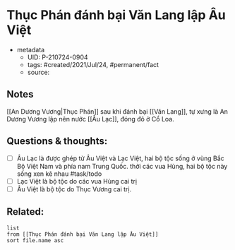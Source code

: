 ---
---

# Thục Phán đánh bại Văn Lang lập Âu Việt

- metadata
	- UID: P-210724-0904
	- tags: #created/2021/Jul/24, #permanent/fact 
	- source: 

## Notes
[[An Dương Vương|Thục Phán]] sau khi đánh bại [[Văn Lang]], tự xưng là An Dương Vương lập nên nước [[Âu Lạc]], đóng đô ở Cổ Loa.

## Questions & thoughts:
- [ ] Âu Lạc là được ghép từ Âu Việt và Lạc Việt, hai bộ tộc sống ở vùng Bắc Bộ Việt Nam và phía nam Trung Quốc. thời các vua Hùng, hai bộ tộc này sống xen kẽ nhau #task/todo 
- [ ] Lạc Việt là bộ tộc do các vua Hùng cai trị
- [ ] Âu Việt là bộ tộc do Thục Vương cai trị.
## Related:
```dataview
list
from [[Thục Phán đánh bại Văn Lang lập Âu Việt]]
sort file.name asc
```
